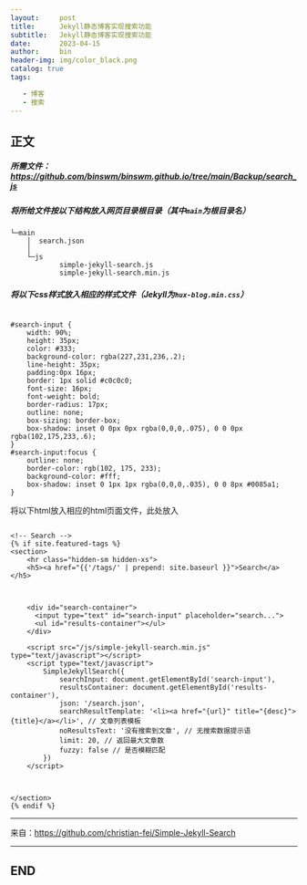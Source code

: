 ```yaml
---
layout:     post
title:      Jekyll静态博客实现搜索功能
subtitle:   Jekyll静态博客实现搜索功能
date:       2023-04-15
author:     bin
header-img: img/color_black.png
catalog: true
tags:

   - 博客
   - 搜索
---
```





## 正文



##### 所需文件：https://github.com/binswm/binswm.github.io/tree/main/Backup/search_js



##### 将所给文件按以下结构放入网页目录根目录（其中`main`为根目录名）

```
└─main
    │  search.json
    │
    └─js
            simple-jekyll-search.js
            simple-jekyll-search.min.js

```



##### 将以下css样式放入相应的样式文件（Jekyll为`hux-blog.min.css`）

```

#search-input {
    width: 90%;
    height: 35px;
    color: #333;
    background-color: rgba(227,231,236,.2);
    line-height: 35px;
    padding:0px 16px;
    border: 1px solid #c0c0c0;
    font-size: 16px;
    font-weight: bold;
    border-radius: 17px;
    outline: none;
    box-sizing: border-box;
    box-shadow: inset 0 0px 0px rgba(0,0,0,.075), 0 0 0px rgba(102,175,233,.6);
}
#search-input:focus {
    outline: none;
    border-color: rgb(102, 175, 233);
    background-color: #fff;
    box-shadow: inset 0 1px 1px rgba(0,0,0,.035), 0 0 8px #0085a1;
}

```



将以下html放入相应的html页面文件，此处放入

```

<!-- Search -->
{% if site.featured-tags %}
<section>
	<hr class="hidden-sm hidden-xs">
	<h5><a href="{{'/tags/' | prepend: site.baseurl }}">Search</a></h5>
	
	
	
	<div id="search-container">
	  <input type="text" id="search-input" placeholder="search...">
	  <ul id="results-container"></ul>
	</div>
	
	<script src="/js/simple-jekyll-search.min.js" type="text/javascript"></script>
	<script type="text/javascript">
		SimpleJekyllSearch({
			searchInput: document.getElementById('search-input'),
			resultsContainer: document.getElementById('results-container'),
			json: '/search.json',
			searchResultTemplate: '<li><a href="{url}" title="{desc}">{title}</a></li>', // 文章列表模板
			noResultsText: '没有搜索到文章', // 无搜索数据提示语
			limit: 20, // 返回最大文章数
			fuzzy: false // 是否模糊匹配
		})
	</script>
	
	
	
</section>
{% endif %}

```









---



来自：https://github.com/christian-fei/Simple-Jekyll-Search



---

## END
